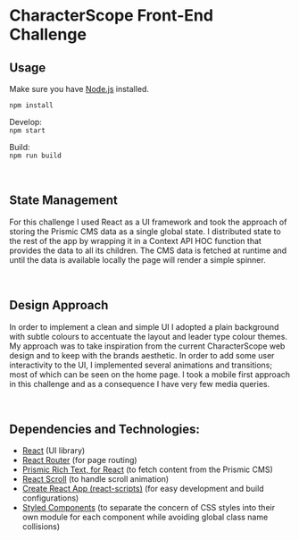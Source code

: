 # CharacterScope Front-End Challenge

## Usage

Make sure you have [Node.js](https://nodejs.org/en/) installed.

`npm install`

Develop:<br/>
`npm start`

Build: <br/>
`npm run build`

<br/>

## State Management

For this challenge I used React as a UI framework and took the approach of storing the Prismic CMS data as a single global state. I distributed state to the rest of the app by wrapping it in a Context API HOC function that provides the data to all its children. The CMS data is fetched at runtime and until the data is available locally the page will render a simple spinner.

<br/>

## Design Approach

In order to implement a clean and simple UI I adopted a plain background with subtle colours to accentuate the layout and leader type colour themes. My approach was to take inspiration from the current CharacterScope web design and to keep with the brands aesthetic. In order to add some user interactivity to the UI, I implemented several animations and transitions; most of which can be seen on the home page. I took a mobile first approach in this challenge and as a consequence I have very few media queries.

<br/>

## Dependencies and Technologies:

- [React](https://reactjs.org/) (UI library)
- [React Router](https://reactrouter.com/) (for page routing)
- [Prismic Rich Text, for React](https://www.npmjs.com/package/prismic-reactjs) (to fetch content from the Prismic CMS)
- [React Scroll](https://www.npmjs.com/package/react-scroll) (to handle scroll animation)
- [Create React App (react-scripts)](https://github.com/facebook/create-react-app) (for easy development and build configurations)
- [Styled Components](https://styled-components.com/) (to separate the concern of CSS styles into their own module for each component while avoiding global class name collisions)

